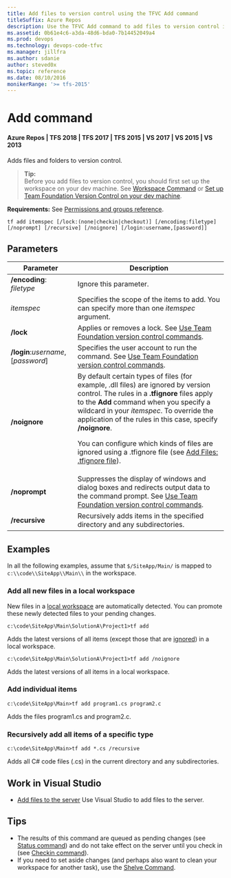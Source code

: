```yaml
---
title: Add files to version control using the TFVC Add command
titleSuffix: Azure Repos
description: Use the TFVC Add command to add files to version control in TFS
ms.assetid: 0b61e4c6-a3da-48d6-bda0-7b14452049a4
ms.prod: devops
ms.technology: devops-code-tfvc
ms.manager: jillfra
ms.author: sdanie
author: steved0x
ms.topic: reference
ms.date: 08/10/2016
monikerRange: '>= tfs-2015'
---
```



# Add command

#### Azure Repos | TFS 2018 | TFS 2017 | TFS 2015 | VS 2017 | VS 2015 | VS 2013

Adds files and folders to version control.

>**Tip:**  
>Before you add files to version control, you should first set up the workspace on your dev machine. See [Workspace Command](workspace-command.md) or [Set up Team Foundation Version Control on your dev machine](set-up-team-foundation-version-control-your-dev-machine.md).  

**Requirements:** See [Permissions and groups reference](../../organizations/security/permissions.md).

    tf add itemspec [/lock:(none|checkin|checkout)] [/encoding:filetype] 
    [/noprompt] [/recursive] [/noignore] [/login:username,[password]] 

## Parameters

|**Parameter**|**Description**|
|---|---|
|**/encoding**: *filetype*|Ignore this parameter.|
|*itemspec*|Specifies the scope of the items to add. You can specify more than one *itemspec* argument.|For syntax, see [Use Team Foundation version control commands](use-team-foundation-version-control-commands.md).|
|**/lock**|Applies or removes a lock. See [Use Team Foundation version control commands](use-team-foundation-version-control-commands.md).|
|**/login**:*username*,[*password*]|Specifies the user account to run the command. See [Use Team Foundation version control commands](use-team-foundation-version-control-commands.md).|
|**/noignore**|By default certain types of files (for example, .dll files) are ignored by version control. The rules in a **.tfignore** files apply to the **Add** command when you specify a wildcard in your *itemspec*. To override the application of the rules in this case, specify **/noignore**.<p> You can configure which kinds of files are ignored using a .tfignore file (see <a href="add-files-server.md#tfignore">Add Files: .tfignore file</a>).|
|**/noprompt**|Suppresses the display of windows and dialog boxes and redirects output data to the command prompt. See [Use Team Foundation version control commands](use-team-foundation-version-control-commands.md).|
|**/recursive**|Recursively adds items in the specified directory and any subdirectories.|

## Examples

In all the following examples, assume that `$/SiteApp/Main/` is mapped to `c:\\code\\SiteApp\\Main\\` in the workspace.

### Add all new files in a local workspace

New files in a [local workspace](decide-between-using-local-server-workspace.md) are automatically detected. You can promote these newly detected files to your pending changes.

    c:\code\SiteApp\Main\SolutionA\Project1>tf add

Adds the latest versions of all items (except those that are [ignored](add-files-server.md#tfignore)) in a local workspace.

    c:\code\SiteApp\Main\SolutionA\Project1>tf add /noignore

Adds the latest versions of all items in a local workspace.

### Add individual items
    c:\code\SiteApp\Main>tf add program1.cs program2.c

Adds the files program1.cs and program2.c.

### Recursively add all items of a specific type
    c:\code\SiteApp\Main>tf add *.cs /recursive

Adds all C\# code files (.cs) in the current directory and any subdirectories.

## Work in Visual Studio

-    [Add files to the server](add-files-server.md)  Use Visual Studio to add files to the server.

## Tips

-   The results of this command are queued as pending changes (see [Status command](status-command.md)) and do not take effect on the server until you check in (see [Checkin command](checkin-command.md)).  
-   If you need to set aside changes (and perhaps also want to clean your workspace for another task), use the [Shelve Command](shelve-command.md).
